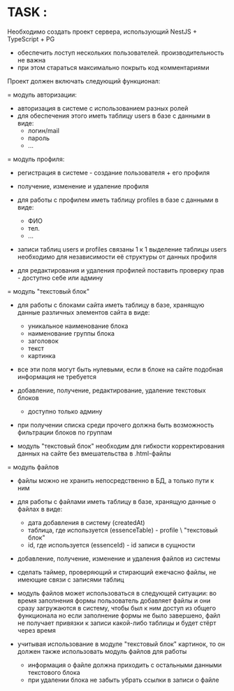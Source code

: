 # TASK :

Необходимо создать проект сервера, использующий NestJS + TypeScript + PG
  - обеспечить лоступ нескольких пользователей. производительность не важна
  - при этом стараться максимально покрыть код комментариями

Проект должен включать следующий функционал:

= модуль авторизации:
  - авторизация в системе с использованием разных ролей
  - для обеспечения этого иметь таблицу users в базе с данными в виде:
    - логин/mail
    - пароль
    - ...

= модуль профиля:
  - регистрация в системе - создание пользователя + его профиля
  - получение, изменение и удаление профиля
  - для работы с профилем иметь таблицу profiles в базе с данными в виде:
    - ФИО
    - тел.
    - ...

- записи таблиц users и profiles связаны 1 к 1
  выделение таблицы users необходимо для независимости её структуры от данных профиля
- для редактирования и удаления профилей поставить проверку прав - доступно себе или админу

= модуль "текстовый блок"
  - для работы с блоками сайта иметь таблицу в базе, хранящую данные различных элементов сайта в виде:
    - уникальное наименование блока
    - наименование группы блока
    - заголовок
    - текст
    - картинка
  - все эти поля могут быть нулевыми, если в блоке на сайте подобная информация не требуется
  - добавление, получение, редактирование, удаление текстовых блоков
    - доступно только админу
  - при получении списка среди прочего должна быть возможность фильтрации блоков по группам

- модуль "текстовый блок" необходим для гибкости корректирования данных на сайте без вмешательства в .html-файлы

= модуль файлов
  - файлы можно не хранить непосредственно в БД, а только пути к ним
  - для работы с файлами иметь таблицу в базе, хранящую данные о файлах в виде:
    - дата добавления в систему (createdAt)
    - таблица, где используется (essenceTable) - profile \ "текстовый блок"
    - id, где используется (essenceId) - id записи в сущности
  - добавление, получение, изменение и удаления файлов из системы
  - сделать таймер, проверяющий и стирающий ежечасно файлы, не имеющие связи с записями таблиц

- модуль файлов может использоваться в следующей ситуации:
  во время заполнения формы пользователь добавляет файлы
  и они сразу загружаются в систему, чтобы был к ним доступ из общего функционала
  но если заполнение формы не было завершено, файл не получает привязки к записи какой-либо таблицы и будет стёрт через время

- учитывая использование в модуле "текстовый блок" картинок, то он должен также использовать модуль файлов для работы
  - информация о файле должна приходить с остальными данными текстового блока
  - при удалении блока не забыть убрать ссылки в записи о файле